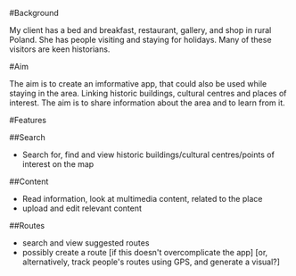 #Background

My client has a bed and breakfast, restaurant, gallery, and shop in rural Poland.
She has people visiting and staying for holidays.
Many of these visitors are keen historians.

#Aim

The aim is to create an imformative app, that could also be used while staying in the area.
Linking historic buildings, cultural centres and places of interest.
The aim is to share information about the area and to learn from it.

#Features

##Search
- Search for, find and view historic buildings/cultural centres/points of interest on the map

##Content
- Read information, look at multimedia content, related to the place
- upload and edit relevant content

##Routes
- search and view suggested routes
- possibly create a route [if this doesn't overcomplicate the app]
[or, alternatively, track people's routes using GPS, and generate a visual?]